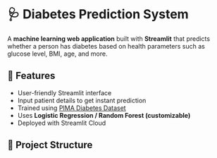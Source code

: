
# 🩺 Diabetes Prediction System

A **machine learning web application** built with **Streamlit** that predicts whether a person has diabetes based on health parameters such as glucose level, BMI, age, and more.

## 🚀 Features
- User-friendly Streamlit interface
- Input patient details to get instant prediction
- Trained using [PIMA Diabetes Dataset](https://www.kaggle.com/datasets/uciml/pima-indians-diabetes-database)
- Uses **Logistic Regression / Random Forest (customizable)**
- Deployed with Streamlit Cloud

## 📂 Project Structure
